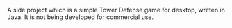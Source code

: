 A side project which is a simple Tower Defense game for desktop, written in Java. It is not being developed for commercial use.
